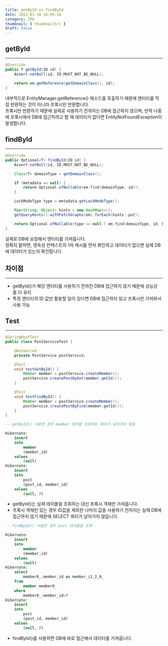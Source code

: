 ```yaml
---
title: getById vs findById
date: 2022-01-18 16:05:18
category: JPA
thumbnail: { thumbnailSrc }
draft: false
---
```


## getById
---

```java
@Override
public T getById(ID id) {
    Assert.notNull(id, ID_MUST_NOT_BE_NULL);
    
    return em.getReference(getDomainClass(), id);
}
```

내부적으로 EntityManager.getReference() 메소드를 호출하기 때문에 엔티티를 직접 반환하는 것이 아니라 프록시만 반환합니다.  
프록시만 반환하기 때문에 실제로 사용하기 전까지는 DB에 접근하지 않으며, 만약 나중에 프록시에서 DB에 접근하려고 할 때 데이터가 없다면 EntityNotFoundException이 발생합니다.

## findById
---

```java
@Override
public Optional<T> findById(ID id) {
    Assert.notNull(id, ID_MUST_NOT_BE_NULL);

    Class<T> domainType = getDomainClass();

    if (metadata == null) {
        return Optional.ofNullable(em.find(domainType, id));
    }

    LockModeType type = metadata.getLockModeType();

    Map<String, Object> hints = new HashMap<>();
    getQueryHints().withFetchGraphs(em).forEach(hints::put);

    return Optional.ofNullable(type == null ? em.find(domainType, id, hints) : em.find(domainType, id, type, hints));
}
```

실제로 DB에 요청해서 엔티티를 가져옵니다.  
정확히 말하면, 영속성 컨텍스트의 1차 캐시를 먼저 확인하고 데이터가 없으면 실제 DB에 데이터가 있는지 확인합니다.


## 차이점
---

- getById()가 해당 엔티티를 사용하기 전까진 DB에 접근하지 않기 때문에 성능상 좀 더 유리  
- 특정 엔티티의 ID 값만 활용할 일이 있다면 DB에 접근하지 않고 프록시만 가져와서 사용 가능

## Test
---

```java
@SpringBootTest
public class PostServiceTest {

    @Autowired
    private PostService postService;

    @Test
    void testGetById() {
        Member member = postService.createMember();
        postService.createPostByGet(member.getId());
    }

    @Test
    void testFindById() {
        Member member = postService.createMember();
        postService.createPostByFind(member.getId());
    }
}
```

```sql
-- getById() 사용한 경우 member 테이블 조회하는 쿼리가 날아가지 않음

Hibernate: 
    insert 
    into
        member
        (member_id) 
    values
        (null)
Hibernate: 
    insert 
    into
        post
        (post_id, member_id) 
    values
        (null, ?)
```

- getById()는 실제 테이블을 조회하는 대신 프록시 객체만 가져옵니다.
- 프록시 객체만 있는 경우 ID값을 제외한 나머지 값을 사용하기 전까지는 실제 DB에 접근하지 않기 때문에 SELECT 쿼리가 날아가지 않습니다.

```sql
-- findById() 사용한 경우 post 테이블을 조회

Hibernate: 
    insert 
    into
        member
        (member_id) 
    values
        (null)
Hibernate: 
    select
        member0_.member_id as member_i1_2_0_ 
    from
        member member0_ 
    where
        member0_.member_id=?
Hibernate: 
    insert 
    into
        post
        (post_id, member_id) 
    values
        (null, ?)
```

- findById()를 사용하면 DB에 바로 접근해서 데이터를 가져옵니다.